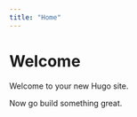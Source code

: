```yaml
---
title: "Home"
---
```


# Welcome

Welcome to your new Hugo site.

Now go build something great.




<script src= "js/animate.js"></script>